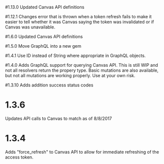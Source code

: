 #1.13.0
Updated Canvas API definitions

#1.12.1
Changes error that is thrown when a token refresh fails to make it easier to tell whether it was Canvas saying
the token was invalidated or if Canvas was unavailable.

#1.6.0
Updated Canvas API definitions

#1.5.0
Move GraphQL into a new gem

#1.4.1
Use ID instead of String where appropriate in GraphQL objects.

#1.4.0
Adds GraphQL support for querying Canvas API. This is still WIP and not all resolvers return the propery type.
Basic mutations are also available, but not all mutations are working properly. Use at your own risk.

#1.3.10
Adds addition success status codes

# 1.3.6
Updates API calls to Canvas to match as of 8/8/2017

# 1.3.4
Adds "force_refresh" to Canvas API to allow for immediate refreshing of the access token.
